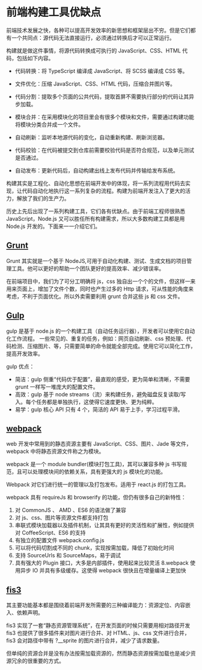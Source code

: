 # 前端构建工具优缺点

前端技术发展之快，各种可以提高开发效率的新思想和框架层出不穷。但是它们都有一个共同点：源代码无法直接运行，必须通过转换后才可以正常运行。

构建就是做这件事情，将源代码转换成可执行的 JavaScript、CSS、HTML 代码，包括如下内容。

- 代码转换：将 TypeScript 编译成 JavaScript、将 SCSS 编译成 CSS 等。

- 文件优化：压缩 JavaScript、CSS、HTML 代码，压缩合并图片等。

- 代码分割：提取多个页面的公共代码，提取首屏不需要执行部分的代码让其异步加载。

- 模块合并：在采用模块化的项目里会有很多个模块和文件，需要通过构建功能将模块分类合并成一个文件。

- 自动刷新：监听本地源代码的变化，自动重新构建、刷新浏览器。

- 代码校验：在代码被提交到仓库前需要校验代码是否符合规范，以及单元测试是否通过。

- 自动发布：更新代码后，自动构建出线上发布代码并传输给发布系统。

构建其实是工程化、自动化思想在前端开发中的体现，将一系列流程用代码去实现，让代码自动化地执行这一系列复杂的流程。构建为前端开发注入了更大的活力，解放了我们的生产力。

历史上先后出现了一系列构建工具，它们各有优缺点。由于前端工程师很熟悉 JavaScript，Node.js 又可以胜任所有构建需求，所以大多数构建工具都是用 Node.js 开发的。下面来一一介绍它们。

## [Grunt](http://www.w3cplus.com/tools/grunt-tutorial-start-grunt.html)

Grunt 其实就是一个基于 NodeJS,可用于自动化构建、测试、生成文档的项目管理工具。他可以更好的帮助一个团队更好的提高效率、减少错误率。

在前端项目中，我们为了可分工明确将 js，css 独自出一个个的文件，但这样一来用来页面上，增加了文件个数，同时也产生过多的 Http 请求，可从性能的角度来考虑，不利于页面优化。所以外卖需要利用 grunt 合并这些 js 和 css 文件。

## [Gulp](https://www.jianshu.com/p/d003e12e2f55)

gulp 是基于 node.js 的一个构建工具（自动任务运行器），开发者可以使用它自动化工作流程。
一些常见的、重复的任务，例如：网页自动刷新、css 预处理、代码检测、压缩图片、等，只需要简单的命令就能全部完成。使用它可以简化工作，提高开发效率。

gulp 优点：

- 简洁：gulp 侧重“代码优于配置”，最直观的感受，更为简单和清晰，不需要 grunt 一样写一堆庞大的配置文件。
- 高效：gulp 基于 node streams（流）来构建任务，避免磁盘反复读取/写入。每个任务都是单独执行，这使得它速度更快、更为纯粹。
- 易学：gulp 核心 API 只有 4 个，简洁的 API 易于上手，学习过程平滑。

## [webpack](https://segmentfault.com/a/1190000003970448)

web 开发中常用到的静态资源主要有 JavaScript、CSS、图片、Jade 等文件，webpack 中将静态资源文件称之为模块。

webpack 是一个 module bundler(模块打包工具)，其可以兼容多种 js 书写规范，且可以处理模块间的依赖关系，具有更强大的 js 模块化的功能。

Webpack 对它们进行统一的管理以及打包发布。适用于 react.js 的打包工具。

webpack 具有 requireJs 和 browserify 的功能，但仍有很多自己的新特性：

1. 对 CommonJS 、 AMD 、ES6 的语法做了兼容
2. 对 js、css、图片等资源文件都支持打包
3. 串联式模块加载器以及插件机制，让其具有更好的灵活性和扩展性，例如提供对 CoffeeScript、ES6 的支持
4. 有独立的配置文件 webpack.config.js
5. 可以将代码切割成不同的 chunk，实现按需加载，降低了初始化时间
6. 支持 SourceUrls 和 SourceMaps，易于调试
7. 具有强大的 Plugin 接口，大多是内部插件，使用起来比较灵活
   8.webpack 使用异步 IO 并具有多级缓存。这使得 webpack 很快且在增量编译上更加快

## [fis3](http://www.open-open.com/lib/view/open1452002802667.html)

其主要功能基本都是围绕着前端开发所需要的三种编译能力：资源定位、内容嵌入、依赖声明。

fis3 实现了一套“静态资源管理系统”，在开发页面的时候只需要用相对路径开发
fis3 也提供了很多插件来对图片进行合并、对 HTML、js、css 文件进行合并，fis3 会对路径中带有 ?\_\_sprite 的图片进行合并，减少了请求数量。

但单纯的资源合并是没有办法按需加载资源的，然而静态资源按需加载也是减少资源冗余的很重要的方式。
